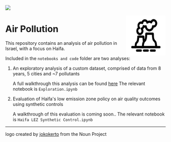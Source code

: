 ![](https://img.shields.io/github/license/tom-beer/Air-Pollution?color=magenta&style=plastic)

<img src="Images/logo2.png" width=125 height=125 align="right">

# Air Pollution
This repository contains an analysis of air pollution in Israel, with a focus on Haifa.

Included in the `notebooks and code` folder are two analyses:
1. An exploratory analysis of a custom dataset, comprised of data from 8 years, 5 cities and ~7 pollutants

    A full walkthrough this analysis can be found [here](https://tom-beer.github.io/post/air-pollution-haifa/)
    The relevant notebook is `Exploration.ipynb`
2. Evaluation of Haifa's low emission zone policy on air quality outcomes using synthetic controls
    
    A walkthrough of this evaluation is coming soon..
    The relevant notebook is `Haifa LEZ Synthetic Control.ipynb`




---
logo created by [jokokerto](https://thenounproject.com/search/?q=pollution&i=2983070) from the Noun Project
